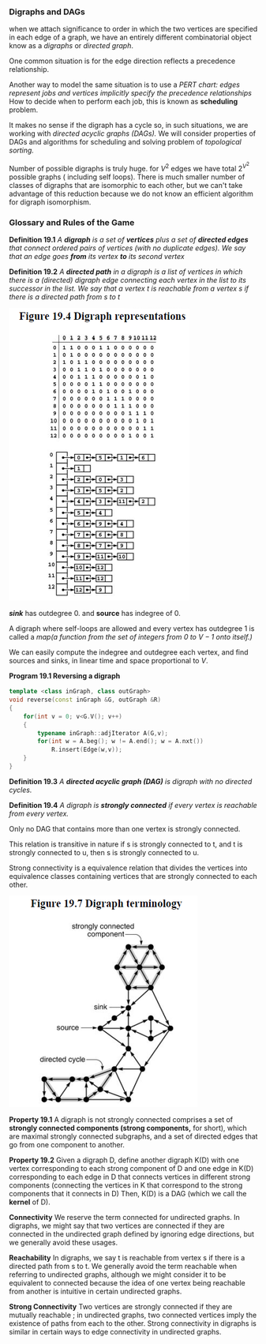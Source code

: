### Digraphs and DAGs

when we attach significance to order in which the two vertices are specified in each edge of a graph, we have an entirely different combinatorial object know as a *digraphs* or *directed graph*.

One common situation is for the edge direction reflects a precedence relationship.

Another way to model the same situation is to use a *PERT chart: edges represent jobs and vertices implicitly specify the precedence relationships* How to decide when to perform each job, this is known as **scheduling** problem.

It makes no sense if the digraph has a cycle so, in such situations, we are working with *directed acyclic graphs (DAGs).* We will consider properties of DAGs and algorithms for scheduling and solving problem of *topological sorting.*

Number of possible digraphs is truly huge. for $V^2$ edges we have total $2^{V^2}$ possible graphs ( including self loops). There is much smaller number of classes of digraphs that are isomorphic to each other, but we can't take advantage of this reduction because we do not know an efficient algorithm for digraph isomorphism.

### Glossary and Rules of the Game

**Definition 19.1** *A **digraph** is a set of **vertices** plus a set of **directed edges** that connect ordered pairs of vertices (with no duplicate edges). We say that an edge goes **from** its vertex **to** its second vertex*

**Definition 19.2** *A **directed path** in a digraph is a list of vertices in which there is a (directed) digraph edge connecting each vertex in the list to its successor in the list. We say that a vertex $t$ is reachable from a vertex $s$ if there is a directed path from $s$ to $t$*



![image-20210113212702824](1_Glossary_and_Rules_of_Game.assets/image-20210113212702824.png)

***sink*** has outdegree 0. and **source** has indegree of 0.

A digraph where self-loops are allowed and every vertex has outdegree 1 is called a *map(a function from the set of integers from 0 to $V-1$ onto itself.)*

We can easily compute the indegree and outdegree each vertex, and find sources and sinks, in linear time and space proportional to $V$.

**Program 19.1 Reversing a digraph**

````c++
template <class inGraph, class outGraph>
void reverse(const inGraph &G, outGraph &R)
{
    for(int v = 0; v<G.V(); v++)
    {
        typename inGraph::adjIterator A(G,v);
        for(int w = A.beg(); w != A.end(); w = A.nxt())
            R.insert(Edge(w,v));
    }
}
````

**Definition 19.3** *A **directed acyclic graph (DAG)** is digraph with no directed cycles.*

**Definition 19.4** *A digraph is **strongly connected** if every vertex is reachable from every vertex.*

Only no DAG that contains more than one vertex is strongly connected.

This relation is transitive in nature if s is strongly connected to t, and t is strongly connected to u, then s is strongly connected to u.

Strong connectivity is a equivalence relation that divides the vertices into equivalence classes containing vertices that are strongly connected to each other.

![image-20210113214156188](1_Glossary_and_Rules_of_Game.assets/image-20210113214156188.png)

**Property 19.1** A digraph is not strongly connected comprises a set of **strongly connected components (strong components,** for short), which are maximal strongly connected subgraphs, and a set of directed edges that go from one component to another.

**Property 19.2** Given a digraph D, define another digraph K(D) with one vertex corresponding to each strong component of D and one edge in K(D) corresponding to each edge in D that connects vertices in different strong components (connecting the vertices in K that correspond to the strong components that it connects in D) Then, K(D) is a DAG (which we call the **kernel** of D).

**Connectivity** We reserve the term connected for undirected graphs. In digraphs, we might say that two vertices are connected if they are connected in the undirected graph defined by ignoring edge directions, but we generally avoid these usages.

**Reachability** In digraphs, we say t is reachable from vertex s if there is a directed path from s to t. We generally avoid the term reachable when referring to undirected graphs, although we might consider it to be equivalent to connected because the idea  of one vertex being reachable from another is intuitive in certain undirected graphs.

**Strong Connectivity** Two vertices are strongly connected if they are mutually reachable ; in undirected graphs, two connected vertices imply the existence of paths from each to the other. Strong connectivity in digraphs is similar in certain ways to edge connectivity in undirected graphs.